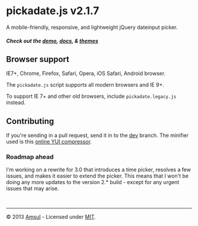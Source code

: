 # pickadate.js v2.1.7


A mobile-friendly, responsive, and lightweight jQuery dateinput picker.

##### Check out the [demo](http://amsul.github.com/pickadate.js), [docs](http://amsul.github.com/pickadate.js/docs.htm>), & [themes](http://amsul.github.com/pickadate.js/themes.htm>)


## Browser support
IE7+, Chrome, Firefox, Safari, Opera, iOS Safari, Android browser.

The `pickadate.js` script supports all modern browsers and IE 9+.

To support IE 7+ and other old browsers, include `pickadate.legacy.js` instead.



## Contributing

If you're sending in a pull request, send it in to the [dev](https://github.com/amsul/pickadate.js/tree/dev) branch. The minifier used is this [online YUI compressor](http://refresh-sf.com/yui/).

### Roadmap ahead

I'm working on a rewrite for 3.0 that introduces a time picker, resolves a few issues, and makes it easier to extend the picker. This means that I won't be doing any more updates to the version 2.* build - except for any urgent issues that may arise.


<br>

---

&copy; 2013 [Amsul](http://twitter.com/amsul_) - Licensed under [MIT](http://amsul.ca/MIT).
